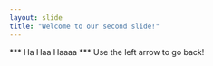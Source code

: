 ```yaml
---
layout: slide
title: "Welcome to our second slide!"
---
```

*** Ha Haa Haaaa ***
Use the left arrow to go back!
